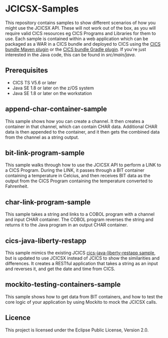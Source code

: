 # JCICSX-Samples

This repository contains samples to show different scenarios of how you might use the JCICSX API. 
These will not work out of the box, as you will require valid CICS resources eg CICS Programs and Libraries for them to use. 
Each sample is contained within a web application which can be packaged as a WAR in a CICS bundle and deployed to CICS using the [CICS bundle Maven plugin](https://github.com/IBM/cics-bundle-maven) or the [CICS bundle Gradle plugin](https://github.com/IBM/cics-bundle-gradle). If you're just interested in the Java code, this can be found in *src/main/java*. 


## Prerequisites

* CICS TS V5.6 or later
* Java SE 1.8 or later on the z/OS system
* Java SE 1.8 or later on the workstation



## append-char-container-sample

This sample shows how you can create a channel. It then creates a container in that channel, which can contain CHAR data. Additional CHAR data is then appended to the container, and it then gets the combined data from the channel as a string output. 
  
## bit-link-program-sample

This sample walks through how to use the JCICSX API to perform a LINK to a CICS Program. During the LINK, it passes through a BIT container containing a temperature in Celcius, and then receives BIT data as the output from the CICS Program containing the temperature converted to Fahrenheit. 
  
## char-link-program-sample

This sample takes a string and links to a COBOL program with a channel and input CHAR container. The COBOL program reverses the string and returns it to the Java program in an output CHAR container. 

## cics-java-liberty-restapp

This sample mimics the existing JCICS [cics-java-liberty-restapp sample](https://github.com/cicsdev/cics-java-liberty-restapp/blob/master/src/Java/com/ibm/cicsdev/restapp/InfoResource.java), but is updated to use JCICSX instead of JCICS to show the similarities and differences. It creates a RESTful application that takes a string as an input and reverses it, and get the date and time from CICS. 

## mockito-testing-containers-sample

This sample shows how to get data from BIT containers, and how to test the core logic of your application by using Mockito to mock the JCICSX calls. 


## Licence

This project is licensed under the Eclipse Public License, Version 2.0.
